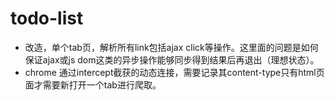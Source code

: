 # todo-list

* 改造，单个tab页，解析所有link包括ajax click等操作。这里面的问题是如何保证ajax或js dom这类的异步操作能够同步得到结果后再退出（理想状态）。
* chrome 通过intercept截获的动态连接，需要记录其content-type只有html页面才需要新打开一个tab进行爬取。